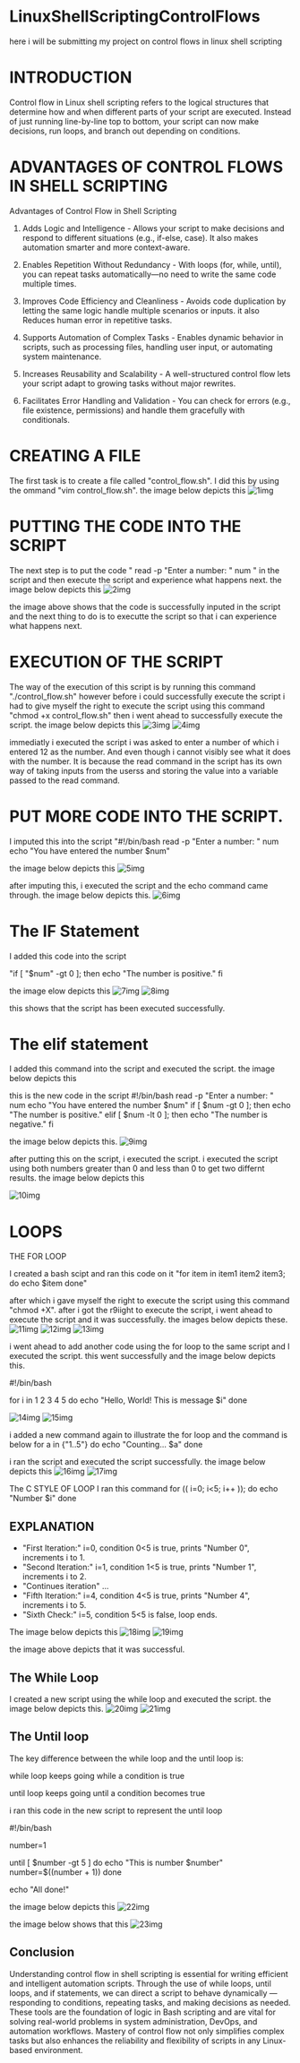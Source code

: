 # LinuxShellScriptingControlFlows
here i will be submitting my project on control flows in linux shell scripting

# INTRODUCTION 
Control flow in Linux shell scripting refers to the logical structures that determine how and when different parts of your script are executed. Instead of just running line-by-line top to bottom, your script can now make decisions, run loops, and branch out depending on conditions.

# ADVANTAGES OF CONTROL FLOWS IN SHELL SCRIPTING
Advantages of Control Flow in Shell Scripting

1. Adds Logic and Intelligence - Allows your script to make decisions and respond to different situations (e.g., if-else, case). It also makes automation smarter and more context-aware.
   
2. Enables Repetition Without Redundancy - With loops (for, while, until), you can repeat tasks automatically—no need to write the same code multiple times.
   
3. Improves Code Efficiency and Cleanliness - Avoids code duplication by letting the same logic handle multiple scenarios or inputs. it also Reduces human error in repetitive tasks.
   
4. Supports Automation of Complex Tasks - Enables dynamic behavior in scripts, such as processing files, handling user input, or automating system maintenance.
   
5. Increases Reusability and Scalability - A well-structured control flow lets your script adapt to growing tasks without major rewrites.

6. Facilitates Error Handling and Validation - You can check for errors (e.g., file existence, permissions) and handle them gracefully with conditionals.

# CREATING A FILE
The first task is to create a file called "control_flow.sh". I did this by using the ommand "vim control_flow.sh". the image below depicts this 
![1img](./1img.png)

# PUTTING THE CODE INTO THE SCRIPT
The next step is to put the code "    read -p "Enter a number: " num " in the script and then execute the script and experience what happens next. the image below depicts this 
![2img](./2img.png)

the image above shows that the code is successfully inputed in the script and the next thing to do is to executte the script so that i can experience what happens next. 

# EXECUTION OF THE SCRIPT 
The way of the execution of this script is by running this command "./control_flow.sh" 
however before i could successfully execute the script i had to give myself the right to execute the script using this command "chmod +x control_flow.sh" then i went ahead to successfully execute the script. the image below depicts this 
![3img](./3img.png)
![4img](./4img.png)

immediatly i executed the script i was asked to enter a number of which i entered 12 as the number. And even though i cannot visibly see what it does with the number. It is because the read command in the script has its own way of taking inputs from the userss and storing the value into a variable passed to the read command. 


# PUT MORE CODE INTO THE SCRIPT. 
I imputed this into the script "#!/bin/bash
read -p "Enter a number: " num
echo "You have entered the number $num"

the image below depicts this ![5img](./5img.png)

after imputing this, i executed the script and the echo command came through. the image below depicts this. 
![6img](./6img.png)

# The IF Statement
I added this code into the script 

"if [ "$num" -gt 0 ]; then
    echo "The number is positive."
fi

the image elow depicts this 
![7img](./7img.png)
![8img](./8img.png)

this shows that the script has been executed successfully. 

# The elif statement

I added this command into the script and executed the script. the image below depicts this 

this is the new code in the script
#!/bin/bash
read -p "Enter a number: " num
echo "You have entered the number $num"
if [ $num -gt 0 ]; then
    echo "The number is positive."
elif [ $num -lt 0 ]; then
    echo "The number is negative."
fi

the image below depicts this. 
![9img](./9img.png)

after putting this on the script, i executed the script. i executed the script using both numbers greater than 0 and less than 0 to get two differnt results. 
the image below depicts this 

![10img](./10img.png)

# LOOPS

THE FOR LOOP 

I created a bash scipt and ran this code on it 
"for item in item1 item2 item3; do
    echo $item
done" 

after which i gave myself the right to execute the script using this command "chmod +X". after i got the r9iight to execute the script, i went ahead to execute the script and it was successfully. the images below depicts these.
![11img](./11img.png)
![12img](./12img.png)
![13img](./13img.png)

i went ahead to add another code using the for loop to the same script and I executed the script. this went successfully and the image below depicts this.

#!/bin/bash

for i in 1 2 3 4 5
do
    echo "Hello, World! This is message $i"
done

![14img](./14img.png)
![15img](./15img.png)


i added a new command again to illustrate the for loop and the command is below
for a in {"1..5"}
do
    echo "Counting... $a"
done

i ran the script and executed the script successfully. the image below depicts this 
![16img](./16img.png)
![17img](./17img.png)



The C STYLE OF LOOP 
I ran this command 
for (( i=0; i<5; i++ )); do
    echo "Number $i"
done

## EXPLANATION
- "First Iteration:" i=0, condition 0<5 is true, prints "Number 0", increments i to 1.
- "Second Iteration:" i=1, condition 1<5 is true, prints "Number 1", increments i to 2.
- "Continues iteration" ...
- "Fifth Iteration:" i=4, condition 4<5 is true, prints "Number 4", increments i to 5.
- "Sixth Check:" i=5, condition 5<5 is false, loop ends.

The image below depicts this
![18img](./18img.png)
![19img](./19img.png)

the image above depicts that it was successful. 

## The While Loop
I created a new script using the while loop and executed the script. the image below depicts this.
![20img](./20img.png)
![21img](./21img.png)

## The Until loop
The key difference between the while loop and the until loop is:

while loop keeps going while a condition is true

until loop keeps going until a condition becomes true

i ran this code in the new script to represent the until loop 

#!/bin/bash

number=1

until [ $number -gt 5 ]
do
  echo "This is number $number"
  number=$((number + 1))
done

echo "All done!"

the image below depicts this 
![22img](./22img.png)

the image below shows that this 
![23img](./23img.png)


## Conclusion
Understanding control flow in shell scripting is essential for writing efficient and intelligent automation scripts. Through the use of while loops, until loops, and if statements, we can direct a script to behave dynamically — responding to conditions, repeating tasks, and making decisions as needed. These tools are the foundation of logic in Bash scripting and are vital for solving real-world problems in system administration, DevOps, and automation workflows. Mastery of control flow not only simplifies complex tasks but also enhances the reliability and flexibility of scripts in any Linux-based environment.

